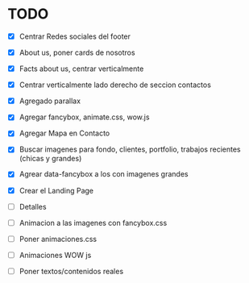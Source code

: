 # TODO
  * [x] Centrar Redes sociales del footer
  * [x] About us, poner cards de nosotros
  * [x] Facts about us, centrar verticalmente
  * [x] Centrar verticalmente lado derecho de seccion contactos
  * [x] Agregado parallax
  * [x] Agregar fancybox, animate.css, wow.js
  * [x] Agregar Mapa en Contacto
  * [x] Buscar imagenes para fondo, clientes, portfolio, trabajos recientes (chicas y grandes)
  * [x] Agrear data-fancybox a los <a> con imagenes grandes
  
  * [x] Crear el Landing Page
  * [ ] Detalles

  
  * [ ] Animacion a las imagenes con fancybox.css
  * [ ] Poner animaciones.css
  * [ ] Animaciones WOW js

  * [ ] Poner textos/contenidos reales